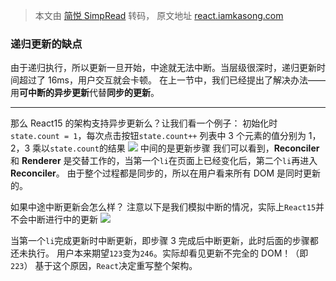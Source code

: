 > 本文由 [简悦 SimpRead](http://ksria.com/simpread/) 转码， 原文地址 [react.iamkasong.com](https://react.iamkasong.com/preparation/oldConstructure.html#react15%E6%9E%B6%E6%9E%84%E7%9A%84%E7%BC%BA%E7%82%B9)

### 递归更新的缺点

由于递归执行，所以更新一旦开始，中途就无法中断。当层级很深时，递归更新时间超过了 16ms，用户交互就会卡顿。
在上一节中，我们已经提出了解决办法——用**可中断的异步更新**代替**同步的更新**。


---
那么 React15 的架构支持异步更新么？让我们看一个例子：
初始化时`state.count = 1`，每次点击按钮`state.count++`
列表中 3 个元素的值分别为 1，2，3 乘以`state.count`的结果
![](https://react.iamkasong.com/img/v15.png)
中间的是更新步骤
我们可以看到，**Reconciler** 和 **Renderer** 是交替工作的，当第一个`li`在页面上已经变化后，第二个`li`再进入 **Reconciler**。
由于整个过程都是同步的，所以在用户看来所有 DOM 是同时更新的。

如果中途中断更新会怎么样？
注意以下是我们模拟中断的情况，实际上`React15`并不会中断进行中的更新
![](https://react.iamkasong.com/img/dist.png)

当第一个`li`完成更新时中断更新，即步骤 3 完成后中断更新，此时后面的步骤都还未执行。
用户本来期望`123`变为`246`。实际却看见更新不完全的 DOM！（即`223`）
基于这个原因，`React`决定重写整个架构。